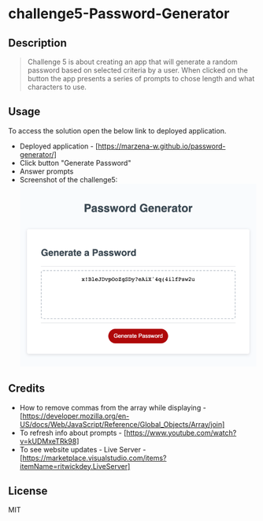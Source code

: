 # challenge5-Password-Generator

## Description 
> Challenge 5 is about creating an app that will generate a random password based on selected criteria by a user. When clicked on the button the app presents a series of prompts to chose length and what characters to use. 


## Usage 
To access the solution open the below link to deployed application.
* Deployed application - [https://marzena-w.github.io/password-generator/]
* Click button "Generate Password"
* Answer prompts
* Screenshot of the challenge5:
![Screenshot](images/challenge5-password-generator.png)


## Credits


* How to remove commas from the array while displaying - [https://developer.mozilla.org/en-US/docs/Web/JavaScript/Reference/Global_Objects/Array/join]
* To refresh info about prompts - [https://www.youtube.com/watch?v=kUDMxeTRk98]
* To see website updates - Live Server - [https://marketplace.visualstudio.com/items?itemName=ritwickdey.LiveServer]


## License
MIT

